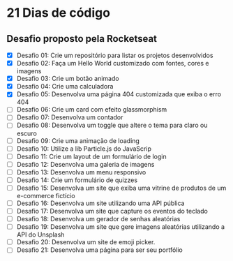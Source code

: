 # 21 Dias de código

## Desafio proposto pela Rocketseat

- [x] Desafio 01: Crie um repositório para listar os projetos desenvolvidos
- [x] Desafio 02: Faça um Hello World customizado com fontes, cores e imagens
- [x] Desafio 03: Crie um botão animado
- [x] Desafio 04: Crie uma calculadora
- [x] Desafio 05: Desenvolva uma página 404 customizada que exiba o erro 404
- [ ] Desafio 06: Crie um card com efeito glassmorphism
- [ ] Desafio 07: Desenvolva um contador
- [ ] Desafio 08: Desenvolva um toggle que altere o tema para claro ou escuro
- [ ] Desafio 09: Crie uma animação de loading
- [ ] Desafio 10: Utilize a lib Particle.js do JavaScrip
- [ ] Desafio 11: Crie um layout de um formulário de login
- [ ] Desafio 12: Desenvolva uma galeria de imagens
- [ ] Desafio 13: Desenvolva um menu responsivo
- [ ] Desafio 14: Crie um formulário de quizzes
- [ ] Desafio 15: Desenvolva um site que exiba uma vitrine de produtos de um e-commerce fictício
- [ ] Desafio 16: Desenvolva um site utilizando uma API pública
- [ ] Desafio 17: Desenvolva um site que capture os eventos do teclado
- [ ] Desafio 18: Desenvolva um gerador de senhas aleatórias
- [ ] Desafio 19: Desenvolva um site que gere imagens aleatórias utilizando a API do Unsplash
- [ ] Desafio 20: Desenvolva um site de emoji picker.
- [ ] Desafio 21: Desenvolva uma página para ser seu portfólio
